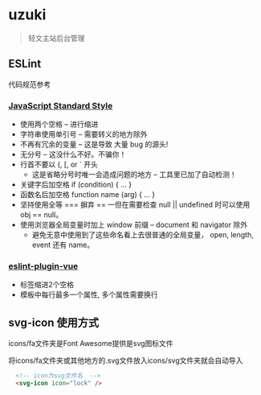 # uzuki

> 轻文主站后台管理

## ESLint
代码规范参考
### [JavaScript Standard Style](https://standardjs.com/rules.html)

* 使用两个空格 – 进行缩进
* 字符串使用单引号 – 需要转义的地方除外
* 不再有冗余的变量 – 这是导致 大量 bug 的源头!
* 无分号 – 这没什么不好。不骗你！
* 行首不要以 (, [, or ` 开头
  * 这是省略分号时唯一会造成问题的地方 – 工具里已加了自动检测！
* 关键字后加空格 if (condition) { ... }
* 函数名后加空格 function name (arg) { ... }
* 坚持使用全等 === 摒弃 == 一但在需要检查 null || undefined 时可以使用 obj == null。
* 使用浏览器全局变量时加上 window 前缀 – document 和 navigator 除外
  * 避免无意中使用到了这些命名看上去很普通的全局变量， open, length, event 还有 name。

### [eslint-plugin-vue](https://github.com/vuejs/eslint-plugin-vue)
* 标签缩进2个空格
* 模板中每行最多一个属性, 多个属性需要换行


## svg-icon 使用方式

icons/fa文件夹是Font Awesome提供是svg图标文件

将icons/fa文件夹或其他地方的.svg文件放入icons/svg文件夹就会自动导入

```html
  <!-- icon为svg文件名  -->
  <svg-icon icon="lock" />
```

